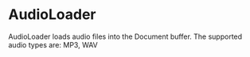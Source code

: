# AudioLoader

AudioLoader loads audio files into the Document buffer.
The supported audio types are: MP3, WAV

